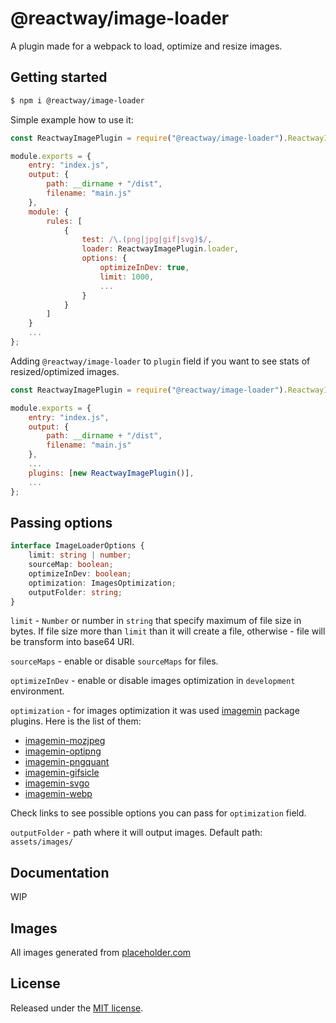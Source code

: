 # @reactway/image-loader

A plugin made for a webpack to load, optimize and resize images.

## Getting started

```sh
$ npm i @reactway/image-loader
```

Simple example how to use it:

```js
const ReactwayImagePlugin = require("@reactway/image-loader").ReactwayImagePlugin;

module.exports = {
    entry: "index.js",
    output: {
        path: __dirname + "/dist",
        filename: "main.js"
    },
    module: {
        rules: [
            {
                test: /\.(png|jpg|gif|svg)$/,
                loader: ReactwayImagePlugin.loader,
                options: {
                    optimizeInDev: true,
                    limit: 1000,
                    ...
                }
            }
        ]
    }
    ...
};
```

Adding `@reactway/image-loader` to `plugin` field if you want to see stats of resized/optimized images.

```js
const ReactwayImagePlugin = require("@reactway/image-loader").ReactwayImagePlugin;

module.exports = {
    entry: "index.js",
    output: {
        path: __dirname + "/dist",
        filename: "main.js"
    },
    ...
    plugins: [new ReactwayImagePlugin()],
    ...
};
```

## Passing options

```ts
interface ImageLoaderOptions {
    limit: string | number;
    sourceMap: boolean;
    optimizeInDev: boolean;
    optimization: ImagesOptimization;
    outputFolder: string;
}
```

`limit` - `Number` or number in `string` that specify maximum of file size in bytes. If file size more than `limit` than it will create a file, otherwise - file will be transform into base64 URI.

`sourceMaps` - enable or disable `sourceMaps` for files.

`optimizeInDev` - enable or disable images optimization in `development` environment.

`optimization` - for images optimization it was used [imagemin](https://www.npmjs.com/package/imagemin) package plugins. Here is the list of them:

-   [imagemin-mozjpeg](https://www.npmjs.com/package/imagemin-mozjpeg)
-   [imagemin-optipng](https://www.npmjs.com/package/imagemin-optipng)
-   [imagemin-pngquant](https://www.npmjs.com/package/imagemin-pngquant)
-   [imagemin-gifsicle](https://www.npmjs.com/package/imagemin-gifsicle)
-   [imagemin-svgo](https://www.npmjs.com/package/imagemin-svgo)
-   [imagemin-webp](https://www.npmjs.com/package/imagemin-webp)

Check links to see possible options you can pass for `optimization` field.

`outputFolder` - path where it will output images. Default path: `assets/images/`

## Documentation

WIP

## Images

All images generated from [placeholder.com](https://placeholder.com/)

## License

Released under the [MIT license](LICENSE).
